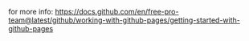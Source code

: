 for more info: https://docs.github.com/en/free-pro-team@latest/github/working-with-github-pages/getting-started-with-github-pages
